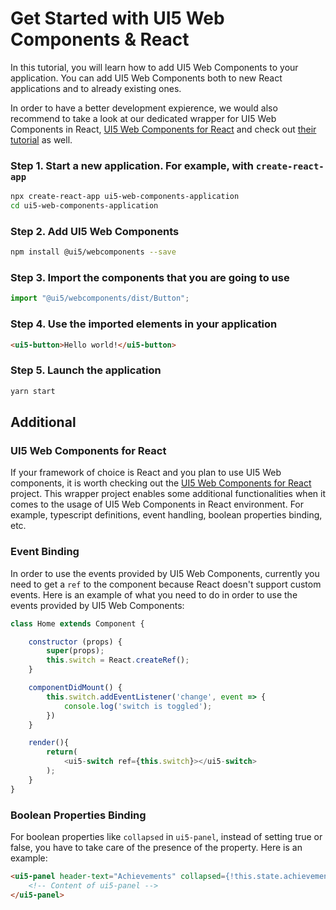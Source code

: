 # Get Started with UI5 Web Components & React

In this tutorial, you will learn how to add UI5 Web Components to your application. You can add UI5 Web Components both to new React applications and to already existing ones.

In order to have a better development expierence, we would also recommend to take a look at our dedicated wrapper for UI5 Web Components in React, [UI5 Web Components for React](https://github.com/SAP/ui5-webcomponents-react) and check out [their tutorial](https://developers.sap.com/mission.react-spa.html) as well.

### Step 1. Start a new application. For example, with `create-react-app`

```bash
npx create-react-app ui5-web-components-application
cd ui5-web-components-application
```

### Step 2. Add UI5 Web Components

```bash
npm install @ui5/webcomponents --save
```

### Step 3. Import the components that you are going to use

```js
import "@ui5/webcomponents/dist/Button";
```

### Step 4. Use the imported elements in your application

```html
<ui5-button>Hello world!</ui5-button>
```

### Step 5. Launch the application

```bash
yarn start
```

## Additional

### UI5 Web Components for React

If your framework of choice is React and you plan to use UI5 Web components, it is worth checking out the [UI5 Web Components for React](https://github.com/SAP/ui5-webcomponents-react) project. This wrapper project enables some additional functionalities when it comes to the usage of UI5 Web Components in React environment. For example, typescript definitions, event handling, boolean properties binding, etc.

### Event Binding

In order to use the events provided by UI5 Web Components, currently you need to get a `ref` to the component because React doesn't support custom events. Here is an example of what you need to do in order to use the events provided by UI5 Web Components:

```js
class Home extends Component {

    constructor (props) {
        super(props);
        this.switch = React.createRef();
    }

    componentDidMount() {
        this.switch.addEventListener('change', event => {
            console.log('switch is toggled');
        })
    }

    render(){
        return(
            <ui5-switch ref={this.switch}></ui5-switch>
        );
    }
}
```

### Boolean Properties Binding

For boolean properties like ```collapsed```  in ```ui5-panel```, instead of setting true or false, you have to take care of the presence of the property. Here is an example:

```html
<ui5-panel header-text="Achievements" collapsed={!this.state.achievements.length || undefined}>
    <!-- Content of ui5-panel -->
</ui5-panel>
```

